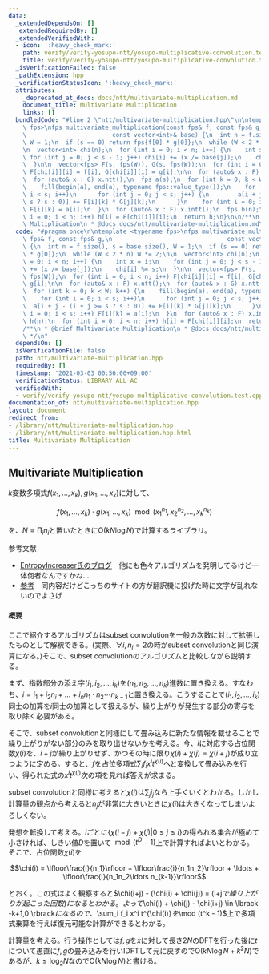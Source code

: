 ```yaml
---
data:
  _extendedDependsOn: []
  _extendedRequiredBy: []
  _extendedVerifiedWith:
  - icon: ':heavy_check_mark:'
    path: verify/verify-yosupo-ntt/yosupo-multiplicative-convolution.test.cpp
    title: verify/verify-yosupo-ntt/yosupo-multiplicative-convolution.test.cpp
  _isVerificationFailed: false
  _pathExtension: hpp
  _verificationStatusIcon: ':heavy_check_mark:'
  attributes:
    _deprecated_at_docs: docs/ntt/multivariate-multiplication.md
    document_title: Multivariate Multiplication
    links: []
  bundledCode: "#line 2 \"ntt/multivariate-multiplication.hpp\"\n\ntemplate <typename\
    \ fps>\nfps multivariate_multiplication(const fps& f, const fps& g,\n        \
    \                        const vector<int>& base) {\n  int n = f.size(), s = base.size(),\
    \ W = 1;\n  if (s == 0) return fps{f[0] * g[0]};\n  while (W < 2 * n) W *= 2;\n\
    \n  vector<int> chi(n);\n  for (int i = 0; i < n; i++) {\n    int x = i;\n   \
    \ for (int j = 0; j < s - 1; j++) chi[i] += (x /= base[j]);\n    chi[i] %= s;\n\
    \  }\n\n  vector<fps> F(s, fps(W)), G(s, fps(W));\n  for (int i = 0; i < n; i++)\
    \ F[chi[i]][i] = f[i], G[chi[i]][i] = g[i];\n\n  for (auto& x : F) x.ntt();\n\
    \  for (auto& x : G) x.ntt();\n  fps a(s);\n  for (int k = 0; k < W; k++) {\n\
    \    fill(begin(a), end(a), typename fps::value_type());\n    for (int i = 0;\
    \ i < s; i++)\n      for (int j = 0; j < s; j++) {\n        a[i + j - (i + j >=\
    \ s ? s : 0)] += F[i][k] * G[j][k];\n      }\n    for (int i = 0; i < s; i++)\
    \ F[i][k] = a[i];\n  }\n  for (auto& x : F) x.intt();\n  fps h(n);\n  for (int\
    \ i = 0; i < n; i++) h[i] = F[chi[i]][i];\n  return h;\n}\n\n/**\n * @brief Multivariate\
    \ Multiplication\n * @docs docs/ntt/multivariate-multiplication.md\n */\n"
  code: "#pragma once\n\ntemplate <typename fps>\nfps multivariate_multiplication(const\
    \ fps& f, const fps& g,\n                                const vector<int>& base)\
    \ {\n  int n = f.size(), s = base.size(), W = 1;\n  if (s == 0) return fps{f[0]\
    \ * g[0]};\n  while (W < 2 * n) W *= 2;\n\n  vector<int> chi(n);\n  for (int i\
    \ = 0; i < n; i++) {\n    int x = i;\n    for (int j = 0; j < s - 1; j++) chi[i]\
    \ += (x /= base[j]);\n    chi[i] %= s;\n  }\n\n  vector<fps> F(s, fps(W)), G(s,\
    \ fps(W));\n  for (int i = 0; i < n; i++) F[chi[i]][i] = f[i], G[chi[i]][i] =\
    \ g[i];\n\n  for (auto& x : F) x.ntt();\n  for (auto& x : G) x.ntt();\n  fps a(s);\n\
    \  for (int k = 0; k < W; k++) {\n    fill(begin(a), end(a), typename fps::value_type());\n\
    \    for (int i = 0; i < s; i++)\n      for (int j = 0; j < s; j++) {\n      \
    \  a[i + j - (i + j >= s ? s : 0)] += F[i][k] * G[j][k];\n      }\n    for (int\
    \ i = 0; i < s; i++) F[i][k] = a[i];\n  }\n  for (auto& x : F) x.intt();\n  fps\
    \ h(n);\n  for (int i = 0; i < n; i++) h[i] = F[chi[i]][i];\n  return h;\n}\n\n\
    /**\n * @brief Multivariate Multiplication\n * @docs docs/ntt/multivariate-multiplication.md\n\
    \ */\n"
  dependsOn: []
  isVerificationFile: false
  path: ntt/multivariate-multiplication.hpp
  requiredBy: []
  timestamp: '2021-03-03 00:56:00+09:00'
  verificationStatus: LIBRARY_ALL_AC
  verifiedWith:
  - verify/verify-yosupo-ntt/yosupo-multiplicative-convolution.test.cpp
documentation_of: ntt/multivariate-multiplication.hpp
layout: document
redirect_from:
- /library/ntt/multivariate-multiplication.hpp
- /library/ntt/multivariate-multiplication.hpp.html
title: Multivariate Multiplication
---
```


## Multivariate Multiplication

$k$変数多項式$f(x_1,\ldots,x_k),g(x_1,\ldots,x_k)$に対して、

$$f(x_1,\ldots,x_k)\cdot g(x_1,\ldots,x_k) \mod (x_1^{n_1},x_2^{n_2},\ldots,x_k^{n_k})$$

を、$N= \prod_i n_i$と置いたときに$\mathrm{O}(kN \log N)$で計算するライブラリ。

参考文献

- [EntropyIncreaser氏のブログ](https://www.luogu.com.cn/blog/EntropyIncreaser/hello-multivariate-multiplication)　他にも色々アルゴリズムを発明してるけど一体何者なんですかね…
- [参考](https://rushcheyo.blog.uoj.ac/blog/6547)　同内容だけどこっちのサイトの方が翻訳機に投げた時に文字が乱れないのでよさげ

#### 概要

ここで紹介するアルゴリズムはsubset convolutionを一般の次数に対して拡張したものとして解釈できる。(実際、$\forall i, n_i = 2$の時がsubset convolutionと同じ演算になる。)そこで、subset convolutionのアルゴリズムと比較しながら説明する。

まず、指数部分の添え字$(i_1,i_2,\ldots,i_k)$を$(n_1,n_2,\ldots,n_k)$進数に置き換える。すなわち、$i = i_1 + i_2 n_i + \ldots + i_n n_1 \cdot n_2 \cdots n_{k-1}$と置き換える。こうすることで$(i_1,i_2,\ldots,i_k)$同士の加算を$i$同士の加算として扱えるが、繰り上がりが発生する部分の寄与を取り除く必要がある。

そこで、subset convolutionと同様にして畳み込みに新たな情報を載せることで繰り上がりがない部分のみを取り出せないかを考える。今、$i$に対応する占位関数$\chi(i)$を、$i+j$が繰り上がりせず、かつその時に限り$\chi(i) + \chi(j) = \chi(i+j)$が成り立つように定める。すると、$f$を占位多項式$\sum_i f_i x^i t^{\chi(i)}$へと変換して畳み込みを行い、得られた式の$x^i t^{\chi(i)}$次の項を見れば答えが求まる。

subset convolutionと同様に考えると$\chi(i)$は$\sum_j i_j$なら上手くいくとわかる。しかし計算量の観点から考えると$n_j$が非常に大きいときに$\chi(i)$は大きくなってしまいよろしくない。

発想を転換して考える。$i$ごとに$\lbrace \chi(i-j) + \chi(j) \vert 0 \leq j \leq i \rbrace$の得られる集合が極めて小さければ、しきい値$D$を置いて$\mod(t^D - 1)$上で計算すればよいとわかる。そこで、占位関数$\chi(i)$を

$$\chi(i) = \lfloor\frac{i}{n_1}\rfloor + \lfloor\frac{i}{n_1n_2}\rfloor + \ldots + \lfloor\frac{i}{n_1n_2\ldots n_{k-1}}\rfloor$$

とおく。この式はよく観察すると$\chi(i+j) - (\chi(i) + \chi(j))  = $($i+j$で繰り上がりが起こった回数)になるとわかる。よって$\chi(i) + \chi(j) - \chi(i+j) \in \lbrack -k+1,0 \rbrack$になるので、$\sum_i f_i x^i t^{\chi(i)}$を$\mod (t^k - 1)$上で多項式乗算を行えば復元可能な計算ができるとわかる。

計算量を考える。行う操作としては$f,g$を$x$に対して長さ$2N$のDFTを行った後に$t$について愚直に$f,g$の畳み込みを行いIDFTして元に戻すので$\mathrm{O}(k N \log N + k^2 N)$であるが、$k \leq \log_2 N$なので$\mathrm{O}(k N \log N)$と書ける。
